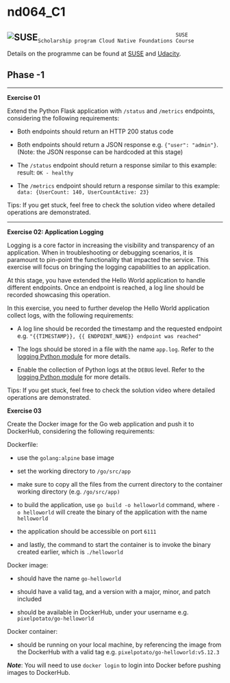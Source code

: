 # nd064_C1
 
## <a href="https://www.suse.com/" ><img src="https://www.suse.com/assets/img/suse-white-logo-green.svg" style="float:left; max-width: 80px; display: inline" alt="SUSE"/></a>  
  
  
  
                                                 SUSE Scholarship program Cloud Native Foundations Course 
                                             


  
  
Details on the programme can be found at [SUSE](https://www.suse.com/c/suse-sponsors-300-scholarships-in-cloud-native-education-src/) and [Udacity](https://www.udacity.com/scholarships/suse-cloud-native-foundations-scholarship).
 

## Phase -1

****

**Exercise 01**

Extend the Python Flask application with `/status` and `/metrics` endpoints, considering the following requirements:

   - Both endpoints should return an HTTP 200 status code
    
   - Both endpoints should return a JSON response e.g. `{"user": "admin"}`. (Note: the JSON response can be hardcoded at this stage)
    
   - The `/status` endpoint should return a response similar to this example: result: `OK - healthy`
    
   - The `/metrics` endpoint should return a response similar to this example: `data: {UserCount: 140, UserCountActive: 23}`

Tips: If you get stuck, feel free to check the solution video where detailed operations are demonstrated.


****




**Exercise 02: Application Logging**

Logging is a core factor in increasing the visibility and transparency of an application. When in troubleshooting or debugging scenarios, it is paramount to pin-point the functionality that impacted the service. This exercise will focus on bringing the logging capabilities to an application.

At this stage, you have extended the Hello World application to handle different endpoints. Once an endpoint is reached, a log line should be recorded showcasing this operation.

In this exercise, you need to further develop the Hello World application collect logs, with the following requirements:


   - A log line should be recorded the timestamp and the requested endpoint e.g. `"{{TIMESTAMP}}, {{ ENDPOINT_NAME}} endpoint was reached"`
    
   - The logs should be stored in a file with the name `app.log`. Refer to the [logging Python module](https://docs.python.org/3/library/logging.html#logging.basicConfig) for more details.
    
   - Enable the collection of Python logs at the `DEBUG` level. Refer to the [logging Python module](https://docs.python.org/3/library/logging.html#logging.basicConfig) for more details.


Tips: If you get stuck, feel free to check the solution video where detailed operations are demonstrated.




**Exercise 03**


Create the Docker image for the Go web application and push it to DockerHub, considering the following requirements:

Dockerfile:

   - use the `golang:alpine` base image
   
   - set the working directory to `/go/src/app`
    
   - make sure to copy all the files from the current directory to the container working directory (e.g. `/go/src/app)`
    
   - to build the application, use `go build -o helloworld` command, where `-o helloworld` will create the binary of the application with the name `helloworld`
   
   - the application should be accessible on port `6111`
   
   - and lastly, the command to start the container is to invoke the binary created earlier, which is `./helloworld`

Docker image:

   - should have the name `go-helloworld`
    
   - should have a valid tag, and a version with a major, minor, and patch included
    
   - should be available in DockerHub, under your username e.g. `pixelpotato/go-helloworld`
    
 
 Docker container:

   - should be running on your local machine, by referencing the image from the DockerHub with a valid tag e.g. `pixelpotato/go-helloworld:v5.12.3`

**_Note_**: You will need to use `docker login` to login into Docker before pushing images to DockerHub.
    

